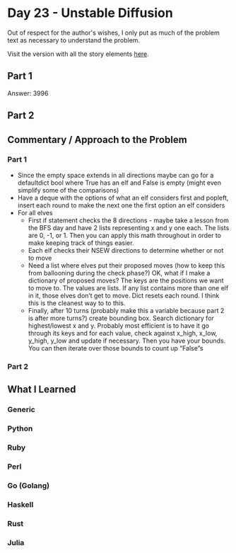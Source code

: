 # Day 23 - Unstable Diffusion

Out of respect for the author's wishes, I only put as much of the problem text as necessary to understand the problem.

Visit the version with all the story elements [here](https://adventofcode.com/2022/day/23).

## Part 1
Answer: 3996
## Part 2


## Commentary / Approach to the Problem
### Part 1
- Since the empty space extends in all directions maybe can go for a defaultdict bool where True has an elf and False is empty (might even simplify some of the comparisons)
- Have a deque with the options of what an elf considers first and popleft, insert each round to make the next one the first option an elf considers
- For all elves
  - First if statement checks the 8 directions - maybe take a lesson from the BFS day and have 2 lists representing x and y one each. The lists are 0, -1, or 1. Then you can apply this math throughout in order to make keeping track of things easier.
  - Each elf checks their NSEW directions to determine whether or not to move
  - Need a list where elves put their proposed moves (how to keep this from ballooning during the check phase?)  OK, what if I make a dictionary of proposed moves? The keys are the positions we want to move to. The values are lists. If any list contains more than one elf in it, those elves don’t get to move. Dict resets each round. I think this is the cleanest way to to this.
  - Finally, after 10 turns (probably make this a variable because part 2 is after more turns?) create bounding box. Search dictionary for highest/lowest x and y. Probably most efficient is to have it go through its keys and for each value, check against x_high, x_low, y_high, y_low and update if necessary. Then you have your bounds. You can then iterate over those bounds to count up “False”s

### Part 2
## What I Learned

### Generic

### Python

### Ruby

### Perl

### Go (Golang)

### Haskell

### Rust

### Julia
    